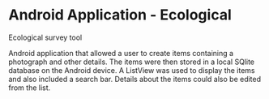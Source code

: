 Android Application - Ecological
==========

Ecological survey tool

Android application that allowed a user to create items containing a photograph and other details. The items were then stored in a local SQlite database on the Android device. A ListView was used to display the items and also included a search bar. Details about the items could also be edited from the list.
